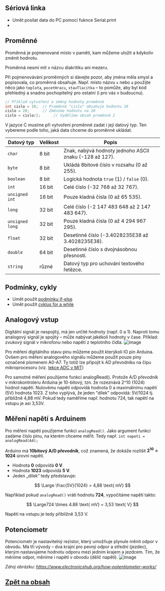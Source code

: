 <script type="text/javascript" id="MathJax-script" async 
  src="https://cdn.jsdelivr.net/npm/mathjax@3/es5/tex-svg.js"> 
</script> 


## Sériová linka
- Umět posílat data do PC pomocí fuknce Serial.print
- 
## Proměnné
Proměnná je pojmenované místo v paměti, kam můžeme uložit a kdykoliv změnit hodnotu.

Proměnná nesmí mít v názvu diakritiku ani mezeru.

Při pojmenovávání proměnných si dávejte pozor, aby jména měla smysl a popisovala, co proměnná obsahuje. Např. místo názvu ```x``` nebo ```a``` použijte něco jako ```teplota```, ```pocetHracu```, ```stavTlacitka``` – to pomůže, aby byl kód přehledný a snadno pochopitelný pro ostatní (i pro vás v budoucnu).

```c
// Příklad vytvoření a změny hodnoty proměnné
int cislo = 10;  // Proměnná "cislo" obsahuje hodnotu 10
cislo = 20;      // Změníme hodnotu na 20
cislo = cislo/2;      // Vydělíme obsah proměnné 2
```

V jazyce C musíme při vytvoření proměnné zadat i její datový typ. Ten vybereme podle toho, jaká data chceme do proměnné ukládat.

| Datový typ       | Velikost | Popis |
|------------------|---------|-----------------------------------------------------------|
| `char`          | 8 bit   | Znak, nabývá hodnoty jednoho ASCII znaku (-128 až 127).  |
| `byte`          | 8 bit   | Ukládá 8bitové číslo v rozsahu (0 až 255).               |
| `boolean`       | 8 bit   | Logická hodnota `true` (1) / `false` (0).               |
| `int`           | 16 bit  | Celé číslo (-32 768 až 32 767).                         |
| `unsigned int`  | 16 bit  | Pouze kladná čísla (0 až 65 535).                       |
| `long`         | 32 bit  | Celé číslo (-2 147 483 648 až 2 147 483 647).           |
| `unsigned long` | 32 bit  | Pouze kladná čísla (0 až 4 294 967 295).                |
| `float`        | 32 bit  | Desetinné číslo (-3.4028235E38 až 3.4028235E38).        |
| `double`       | 64 bit  | Desetinné číslo s dvojnásobnou přesností.               |
| `string`       | různé   | Datový typ pro uchování textového řetězce.              |

## Podmínky, cykly
- Umět použít [podmínku if-else](https://www.itnetwork.cz/hardware-pc/arduino/programovaci-jazyk/podminky-a-jejich-pouziti)
- Umět použít [cyklus for a while](https://www.itnetwork.cz/hardware-pc/arduino/programovaci-jazyk/cykly-jejich-syntaxe-a-pouziti)


## Analogový vstup
Digitální signál je nespojitý, má jen určité hodnoty (např. 0 a 1). Naproti tomu analogový signál je spojitý – může nabývat jakékoli hodnoty v čase. Příklad: zvukový signál v mikrofonu nebo napětí z teplotního čidla. 
![image](https://github.com/user-attachments/assets/2b732a50-2db1-4dce-9876-792f86aa4e0d)

Pro měření digitálního stavu pinu můžeme použít kterýkoli IO pin Arduina. Ovšem pro měření analogového signálu můžeme použít pouze piny označené písmenem A0-A7. Ty totiž lze připojit k AD převodníku na čipu mikroprocesoru (viz. [lekce ADC v MIT](https://tomaschovanec.github.io/MIT/13_ADC.html))

Pro samotné měření použijeme funkci analogRead(). Protože  A/D převodník v mikrokontroleru Arduina je 10-bitový, tzn. že rozeznává 2^10 (1024) hodnot napětí. Nulovému napětí odpovídá hodnota 0 a maximálnímu napětí (5V) hodnota 1023. Z toho vyplývá, že jeden "dílek" odpovídá: 5V/1024 tj. přibližně 4,88 mV. Pokud tedy naměříme např. hodnotu 724, tak napětí na vstupu je asi 3,53V.

## Měření napětí s Arduinem

Pro měření napětí použijeme funkci `analogRead()`. Jako argument funkci zadáme číslo pinu, na kterém chceme měřit. 
Tedy např. ```int napeti = analogRead(A4);```

Arduino má **10bitový A/D převodník**, což znamená, že dokáže rozlišit **$2^{10} = 1024$** úrovní napětí.

- Hodnota **0** odpovídá **0 V**.  
- Hodnota **1023** odpovídá **5 V**.  
- Jeden „dílek“ tedy představuje:  

$$  
\Large \frac{5V}{1024} = 4,88 \text{ mV}  
$$  

Například pokud `analogRead()` vrátí hodnotu **724**, vypočítáme napětí takto:  

$$  
\Large724 \times 4.88 \text{ mV} = 3,53 \text{ V}  
$$  

Napětí na vstupu je tedy přibližně 3,53 V.

## Potenciometr
Potenciometr je nastavitelný rezistor, který umožňuje plynule měnit odpor v obvodu. Má tři vývody – dva krajní pro pevný odpor a střední (jezdec), kterým nastavujeme hodnotu odporu mezi jedním krajem a jezdcem. Tím, že měníme odpor, měníme i napětí v obvodu (dělič napětí).
![image](https://github.com/user-attachments/assets/64cce819-1b1f-4ab6-a5a2-6c1b35ec267e)

*Zdroj obrázku: https://www.electronicshub.org/how-potentiometer-works/*


## [Zpět na obsah](README.md)
